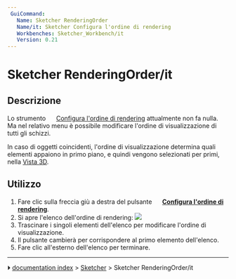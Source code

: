```yaml
---
 GuiCommand:
   Name: Sketcher RenderingOrder
   Name/it: Sketcher Configura l'ordine di rendering
   Workbenches: Sketcher_Workbench/it
   Version: 0.21
---
```


# Sketcher RenderingOrder/it



## Descrizione

Lo strumento <img alt="" src=images/Sketcher_RenderingOrder.svg  style="width:16px;"> [Configura l\'ordine di rendering](Sketcher_RenderingOrder/it.md) attualmente non fa nulla. Ma nel relativo menu è possibile modificare l\'ordine di visualizzazione di tutti gli schizzi.

In caso di oggetti coincidenti, l\'ordine di visualizzazione determina quali elementi appaiono in primo piano, e quindi vengono selezionati per primi, nella [Vista 3D](3D_view/it.md).



## Utilizzo

1.  Fare clic sulla freccia giù a destra del pulsante **<img src="images/Sketcher_RenderingOrder.svg" width=16px> [Configura l'ordine di rendering](Sketcher_RenderingOrder/it.md)**.
2.  Si apre l\'elenco dell\'ordine di rendering:
    ![](images/Sketcher_RenderingOrder_Menu.png )
3.  Trascinare i singoli elementi dell\'elenco per modificare l\'ordine di visualizzazione.
4.  Il pulsante cambierà per corrispondere al primo elemento dell\'elenco.
5.  Fare clic all\'esterno dell\'elenco per terminare.



---
⏵ [documentation index](../README.md) > [Sketcher](Sketcher_Workbench.md) > Sketcher RenderingOrder/it

